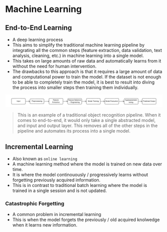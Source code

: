 # Machine Learning 

## End-to-End Learning 
- A deep learning process
- This aims to simplify the traditional machine learning pipeline by integrating all the common steps (feature extraction, data validation, text analysis, cleaning, etc.) in machine learning into a single model.
- This takes on large amounts of raw data and automatically learns from it without the need for human intervention.
- The drawbacks to this approach is that it requires a large amount of data and computational power to train the model. If the dataset is not enough to be able to completely train the model, it is best to result into diving the process into smaller steps then training them individually.

![Example of machine learning pipeline](object-recognition-pipeline.png)
> This is an example of a traditional object recognition pipeline. 
> When it comes to end-to-end, it would only take a single abstracted model, and input and output layer. This removes all of the other steps in the pipeline and automates its process into a single model. 

## Incremental Learning 
- Also known as `online learning`
- A machine learning method where the model is trained on new data over time.
- It is where the model continouously / progressively learns without forgetting previously acquired information.
- This is in contrast to traditional batch learning where the model is trained in a single session and is not updated.

### Catastrophic Forgetting
- A common problem in incremental learning 
- This is when the model forgets the previously / old acquired knolwedge when it learns new information.